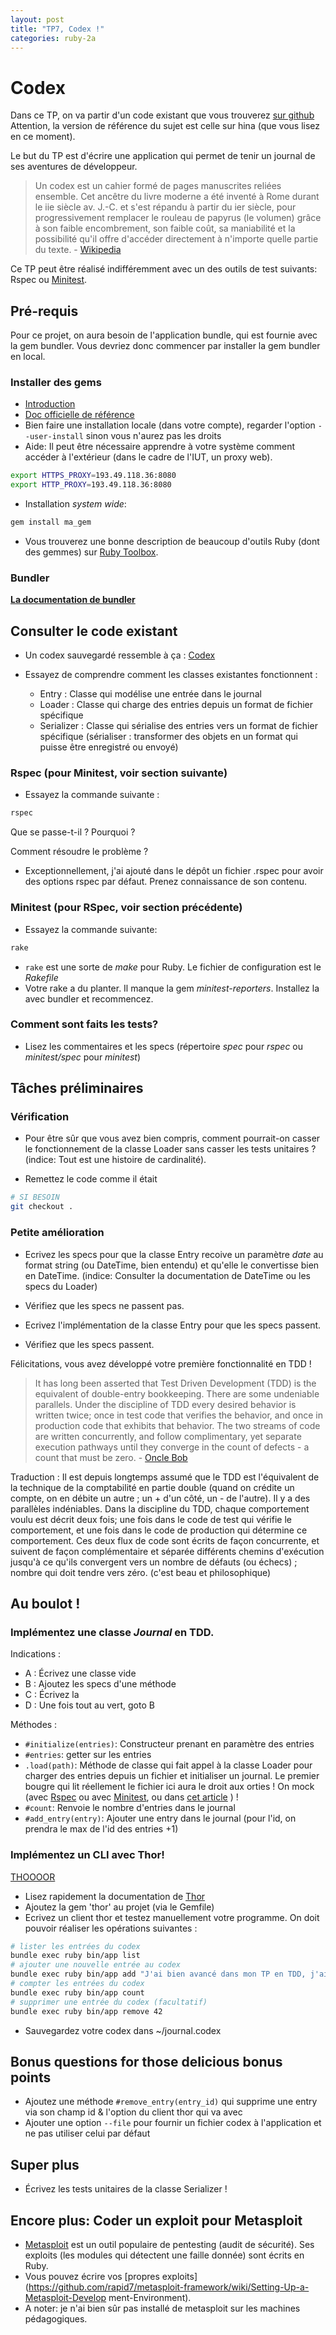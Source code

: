 ```yaml
---
layout: post
title: "TP7, Codex !"
categories: ruby-2a
---
```


# Codex

Dans ce TP, on va partir d'un code existant que vous trouverez [sur github](https://github.com/kbogtob/iut-ruby-tp7)
Attention, la version de référence du sujet est celle sur hina (que vous lisez
en ce moment).

Le but du TP est d'écrire une application qui permet de tenir un journal de ses aventures de développeur.

> Un codex est un cahier formé de pages manuscrites reliées ensemble. Cet ancêtre du livre moderne a été inventé à Rome durant le iie siècle av. J.-C. et s'est répandu à partir du ier siècle, pour progressivement remplacer le rouleau de papyrus (le volumen) grâce à son faible encombrement, son faible coût, sa maniabilité et la possibilité qu'il offre d'accéder directement à n'importe quelle partie du texte. - [Wikipedia](https://fr.wikipedia.org/wiki/Codex)

Ce TP peut être réalisé indifféremment avec un des outils de test suivants: Rspec ou [Minitest](http://docs.seattlerb.org/minitest/).

## Pré-requis

Pour ce projet, on aura besoin de l'application bundle, qui est fournie avec la gem bundler. Vous devriez donc commencer par installer la gem bundler en local.

### Installer des gems

* [Introduction](https://www.ruby-lang.org/en/libraries/)
* [Doc officielle de référence](http://guides.rubygems.org/command-reference/)
* Bien faire une installation locale (dans votre compte), regarder l'option `--user-install` sinon vous n'aurez pas les droits
* Aide: Il peut être nécessaire apprendre à votre système comment accéder à l'extérieur
(dans le cadre de l'IUT, un proxy web).

```sh
export HTTPS_PROXY=193.49.118.36:8080
export HTTP_PROXY=193.49.118.36:8080
```

* Installation *system wide*:

```sh
gem install ma_gem
```

* Vous trouverez une bonne description de beaucoup d'outils Ruby (dont des
gemmes) sur [Ruby Toolbox](https://www.ruby-toolbox.com/).

### Bundler

[**La documentation de bundler**](http://bundler.io/v1.12/#getting-started)

## Consulter le code existant

* Un codex sauvegardé ressemble à ça : [Codex](https://github.com/kbogtob/iut-ruby-tp7/blob/master/spec/etc/sample_journal.codex)

* Essayez de comprendre comment les classes existantes fonctionnent :
  * Entry : Classe qui modélise une entrée dans le journal
  * Loader : Classe qui charge des entries depuis un format de fichier spécifique
  * Serializer : Classe qui sérialise des entries vers un format de fichier spécifique (sérialiser : transformer des objets en un format qui puisse être enregistré ou envoyé)

### Rspec (pour Minitest, voir section suivante)

* Essayez la commande suivante :

```sh
rspec
```

Que se passe-t-il ? Pourquoi ?

Comment résoudre le problème ?

* Exceptionnellement, j'ai ajouté dans le dépôt un fichier .rspec pour avoir des options rspec par défaut. Prenez connaissance de son contenu.

### Minitest (pour RSpec, voir section précédente)

* Essayez la commande suivante:

```sh
rake
```

* `rake` est une sorte de _make_ pour Ruby. Le fichier de configuration est le _Rakefile_
* Votre rake a du planter. Il manque la gem _minitest-reporters_. Installez la avec bundler et recommencez.

### Comment sont faits les tests?

* Lisez les commentaires et les specs (répertoire _spec_ pour *rspec* ou _minitest/spec_ pour *minitest*)

## Tâches préliminaires

### Vérification

* Pour être sûr que vous avez bien compris, comment pourrait-on casser le fonctionnement de la classe Loader sans casser les tests unitaires ? (indice: Tout est une histoire de cardinalité).

* Remettez le code comme il était

```sh
# SI BESOIN
git checkout .
```

### Petite amélioration

* Ecrivez les specs pour que la classe Entry recoive un paramètre _date_ au format string (ou DateTime, bien entendu) et qu'elle le convertisse bien en DateTime. (indice: Consulter la documentation de DateTime ou les specs du Loader)

* Vérifiez que les specs ne passent pas.

* Ecrivez l'implémentation de la classe Entry pour que les specs passent.

* Vérifiez que les specs passent.

Félicitations, vous avez développé votre première fonctionnalité en TDD !

>It has long been asserted that Test Driven Development (TDD) is the equivalent of double-entry bookkeeping. There are some undeniable parallels. Under the discipline of TDD every desired behavior is written twice; once in test code that verifies the behavior, and once in production code that exhibits that behavior. The two streams of code are written concurrently, and follow complimentary, yet separate execution pathways until they converge in the count of defects - a count that must be zero. - [Oncle Bob](http://blog.cleancoder.com/uncle-bob/2017/03/07/SymmetryBreaking.html)

Traduction : Il est depuis longtemps assumé que le TDD est l'équivalent de la technique de la comptabilité en partie double (quand on crédite un compte, on en débite un autre ; un + d'un côté, un - de l'autre). Il y a des parallèles indéniables. Dans la discipline du TDD, chaque comportement voulu est décrit deux fois; une fois dans le code de test qui vérifie le comportement, et une fois dans le code de production qui détermine ce comportement. Ces deux flux de code sont écrits de façon concurrente, et suivent de façon complémentaire et séparée différents chemins d'exécution jusqu'à ce qu'ils convergent vers un nombre de défauts (ou échecs) ;  nombre qui doit tendre vers zéro. (c'est beau et philosophique)

## Au boulot !

### Implémentez une classe _Journal_ en TDD.

Indications :
* A : Écrivez une classe vide
* B : Ajoutez les specs d'une méthode
* C : Écrivez la
* D : Une fois tout au vert, goto B

Méthodes :
* `#initialize(entries)`: Constructeur prenant en paramètre des entries
* `#entries`: getter sur les entries
* `.load(path)`: Méthode de classe qui fait appel à la classe Loader pour charger des entries depuis un fichier et initialiser un journal. Le premier bougre qui lit réellement le fichier ici aura le droit aux orties ! On mock (avec [Rspec](http://rspec.info/documentation/3.4/rspec-mocks/) ou avec [Minitest](http://docs.seattlerb.org/minitest/#label-Mocks), ou dans [cet article](http://www.monkeyandcrow.com/blog/ruby_standard_library_minitest_mock/) ) !
* `#count`: Renvoie le nombre d'entries dans le journal
* `#add_entry(entry)`: Ajouter une entry dans le journal (pour l'id, on prendra le max de l'id des entries +1)

### Implémentez un CLI avec Thor!
[THOOOOR](http://i.imgur.com/YmGKkqs.gif)

* Lisez rapidement la documentation de [Thor](http://whatisthor.com/)
* Ajoutez la gem 'thor' au projet (via le Gemfile)
* Ecrivez un client thor et testez manuellement votre programme. On doit pouvoir réaliser les opérations suivantes :

```sh
# lister les entrées du codex
bundle exec ruby bin/app list
# ajouter une nouvelle entrée au codex
bundle exec ruby bin/app add "J'ai bien avancé dans mon TP en TDD, j'ai atteint l'illumination."
# compter les entrées du codex
bundle exec ruby bin/app count
# supprimer une entrée du codex (facultatif)
bundle exec ruby bin/app remove 42
```

* Sauvegardez votre codex dans ~/journal.codex

## Bonus questions for those delicious bonus points

* Ajoutez une méthode `#remove_entry(entry_id)` qui supprime une entry via son champ id & l'option du client thor qui va avec
* Ajouter une option `--file` pour fournir un fichier codex à l'application et ne pas utiliser celui par défaut

## Super plus

* Écrivez les tests unitaires de la classe Serializer !

## Encore plus:  Coder un exploit pour Metasploit

* [Metasploit](https://www.metasploit.com/) est un outil populaire de pentesting
(audit de sécurité). Ses exploits (les modules
 qui détectent une faille donnée) sont écrits en Ruby.
 * Vous pouvez écrire vos [propres
 exploits](https://github.com/rapid7/metasploit-framework/wiki/Setting-Up-a-Metasploit-Develop
 ment-Environment).
 * A noter: je n'ai bien sûr pas installé de metasploit sur les machines
 pédagogiques.


